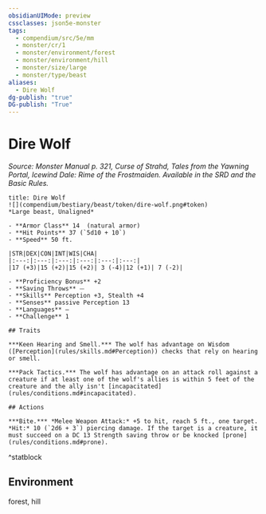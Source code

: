 ```yaml
---
obsidianUIMode: preview
cssclasses: json5e-monster
tags:
  - compendium/src/5e/mm
  - monster/cr/1
  - monster/environment/forest
  - monster/environment/hill
  - monster/size/large
  - monster/type/beast
aliases:
  - Dire Wolf
dg-publish: "true"
DG-publish: "True"
---
```

# Dire Wolf
*Source: Monster Manual p. 321, Curse of Strahd, Tales from the Yawning Portal, Icewind Dale: Rime of the Frostmaiden. Available in the SRD and the Basic Rules.*  

```ad-statblock
title: Dire Wolf
![](compendium/bestiary/beast/token/dire-wolf.png#token)
*Large beast, Unaligned*

- **Armor Class** 14  (natural armor)
- **Hit Points** 37 (`5d10 + 10`)
- **Speed** 50 ft.

|STR|DEX|CON|INT|WIS|CHA|
|:---:|:---:|:---:|:---:|:---:|:---:|
|17 (+3)|15 (+2)|15 (+2)| 3 (-4)|12 (+1)| 7 (-2)|

- **Proficiency Bonus** +2
- **Saving Throws** ⏤
- **Skills** Perception +3, Stealth +4
- **Senses** passive Perception 13
- **Languages** —
- **Challenge** 1

## Traits

***Keen Hearing and Smell.*** The wolf has advantage on Wisdom ([Perception](rules/skills.md#Perception)) checks that rely on hearing or smell.

***Pack Tactics.*** The wolf has advantage on an attack roll against a creature if at least one of the wolf's allies is within 5 feet of the creature and the ally isn't [incapacitated](rules/conditions.md#incapacitated).

## Actions

***Bite.*** *Melee Weapon Attack:* +5 to hit, reach 5 ft., one target. *Hit:* 10 (`2d6 + 3`) piercing damage. If the target is a creature, it must succeed on a DC 13 Strength saving throw or be knocked [prone](rules/conditions.md#prone).
```
^statblock

## Environment

forest, hill